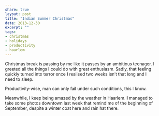 ```yaml
---
share: true
layout: post
title: "Indian Summer Christmas"
date: 2013-12-30
excerpt: ""
tags:
- christmas
- holidays
- productivity
- haarlem
---
```

Christmas break is passing by me like it passes by an ambitious teenager. I greeted all the things I could do with great enthusiasm. Sadly, that feeling quickly turned into terror once I realised two weeks isn’t that long and I need to sleep.

Productivity-wise, man can only fail under such conditions, this I know.

Meanwhile, I keep being amazed by the weather in Haarlem. I managed to take some photos downtown last week that remind me of the beginning of September, despite a winter coat here and rain hat there.  